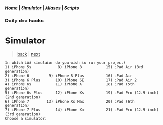 #### *[Home](../hacks.md#daily-dev-hacks)* | _Simulator_ | *[Aliases](../aliases/01.md#daily-dev-hacks)* | *[Scripts](../scripts/01.md#daily-dev-hacks)*
### Daily dev hacks
# Simulator
> [back](02.md#daily-dev-hacks) | [next](../aliases/01.md#daily-dev-hacks)
```shell
In which iOS simulator do you wish to run your project?
1) iPhone 5s		    8) iPhone 8		      15) iPad Air (3rd generation)
2) iPhone 6		    9) iPhone 8 Plus	      16) iPad Air
3) iPhone 6 Plus	   10) iPhone SE	      17) iPad Air 2
4) iPhone 6s		   11) iPhone X		      18) iPad (5th generation)
5) iPhone 6s Plus	   12) iPhone Xs	      19) iPad Pro (12.9-inch) (2nd generation)
6) iPhone 7		   13) iPhone Xs Max	      20) iPad (6th generation)
7) iPhone 7 Plus	   14) iPhone Xʀ	      21) iPad Pro (12.9-inch) (3rd generation)
Choose a simulator: 
```
